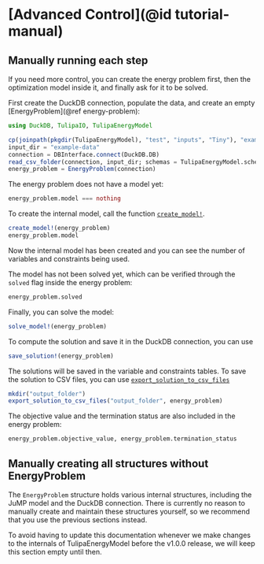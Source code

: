 # [Advanced Control](@id tutorial-manual)

## Manually running each step

If you need more control, you can create the energy problem first, then the optimization model inside it, and finally ask for it to be solved.

First create the DuckDB connection, populate the data, and create an empty [EnergyProblem](@ref energy-problem):

```julia @example basics
using DuckDB, TulipaIO, TulipaEnergyModel

cp(joinpath(pkgdir(TulipaEnergyModel), "test", "inputs", "Tiny"), "example-data") # Copy the path to the test folder
input_dir = "example-data"
connection = DBInterface.connect(DuckDB.DB)
read_csv_folder(connection, input_dir; schemas = TulipaEnergyModel.schema_per_table_name)
energy_problem = EnergyProblem(connection)
```

The energy problem does not have a model yet:

```julia @example basics
energy_problem.model === nothing
```

To create the internal model, call the function [`create_model!`](@ref).

```julia @example basics
create_model!(energy_problem)
energy_problem.model
```

Now the internal model has been created and you can see the number of variables and constraints being used.

The model has not been solved yet, which can be verified through the `solved` flag inside the energy problem:

```julia @example basics
energy_problem.solved
```

Finally, you can solve the model:

```julia @example basics
solve_model!(energy_problem)
```

To compute the solution and save it in the DuckDB connection, you can use

```julia @example basics
save_solution!(energy_problem)
```

The solutions will be saved in the variable and constraints tables.
To save the solution to CSV files, you can use [`export_solution_to_csv_files`](@ref)

```julia @example basics
mkdir("output_folder")
export_solution_to_csv_files("output_folder", energy_problem)
```

The objective value and the termination status are also included in the energy problem:

```julia @example basics
energy_problem.objective_value, energy_problem.termination_status
```

## Manually creating all structures without EnergyProblem

The `EnergyProblem` structure holds various internal structures, including the JuMP model and the DuckDB connection.
There is currently no reason to manually create and maintain these structures yourself, so we recommend that you use the previous sections instead.

To avoid having to update this documentation whenever we make changes to the internals of TulipaEnergyModel before the v1.0.0 release, we will keep this section empty until then.
